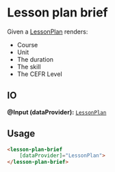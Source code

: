 # Lesson plan brief

Given a [LessonPlan]()
renders:
- Course
- Unit
- The duration
- The skill
- The CEFR Level


## IO

**@Input (dataProvider):** [`LessonPlan`]()

## Usage

```html
<lesson-plan-brief
    [dataProvider]="LessonPlan">
</lesson-plan-brief>
```
